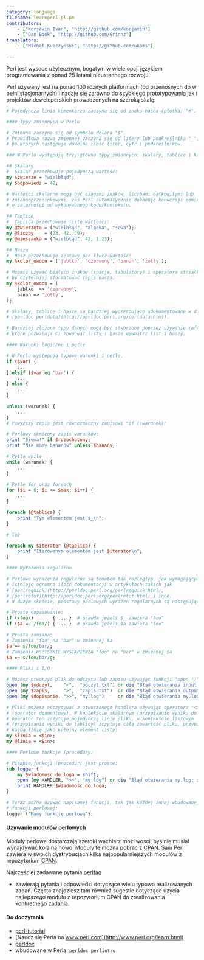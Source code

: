 ```yaml
---
category: language
filename: learnperl-pl.pm
contributors:
    - ["Korjavin Ivan", "http://github.com/korjavin"]
    - ["Dan Book", "http://github.com/Grinnz"]
translators:
    - ["Michał Kupczyński", "http://github.com/ukoms"]

---
```


Perl jest wysoce użytecznym, bogatym w wiele opcji językiem programowania
z ponad 25 latami nieustannego rozwoju.

Perl używany jest na ponad 100 różnych platformach (od przenośnych do w
pełni stacjonarnych) i nadaje się zarówno do szybkiego prototypowania jak
i projektów deweloperskich prowadzonych na szeroką skalę.

```perl
# Pojedyncza linia komentarza zaczyna się od znaku hasha (płotka) "#".

#### Typy zmiennych w Perlu

# Zmienna zaczyna się od symbolu dolara "$".
# Prawidłowa nazwa zmiennej zaczyna się od litery lub podkreślnika "_",
# po których następuje dowolna ilość liter, cyfr i podkreślników.

### W Perlu występują trzy główne typy zmiennych: skalary, tablice i hasze.

## Skalary
#  Skalar przechowuje pojedynczą wartość:
my $zwierze = "wielbłąd";
my $odpowiedź = 42;

# Wartości skalarne mogą być ciągami znaków, liczbami całkowitymi lub
# zmiennoprzecinkowymi, zaś Perl automatycznie dokonuje konwersji pomiędzy nimi,
# w zależności od wykonywanego kodu/kontekstu.

## Tablice
#  Tablica przechowuje listę wartości:
my @zwierzęta = ("wielbłąd", "alpaka", "sowa");
my @liczby    = (23, 42, 69);
my @mieszanka = ("wielbłąd", 42, 1.23);

## Hasze
#  Hasz przechowuje zestawy par klucz-wartość:
my %kolor_owocu = ('jabłko', 'czerwony', 'banan', 'żółty');

# Możesz używać białych znaków (spacje, tabulatory) i operatora strzałki "=>"
# by czytelniej sformatować zapis hasza:
my %kolor_owocu = (
    jabłko  => 'czerwony',
    banan => 'żółty',
);

# Skalary, tablice i hasze są bardziej wyczerpująco udokumentowane w dokumencie
# [perldoc perldata](http://perldoc.perl.org/perldata.html).

# Bardziej złożone typy danych mogą być stworzone poprzez używanie referencji,
# które pozwalają Ci zbudować listy i hasze wewnątrz list i haszy.

#### Warunki logiczne i pętle

# W Perlu występują typowe warunki i pętle.
if ($var) {
    ...
} elsif ($var eq 'bar') {
    ...
} else {
    ...
}

unless (warunek) {
    ...
}
# Powyższy zapis jest równoznaczny zapisowi "if (!warunek)"

# Perlowy skrócony zapis warunków:
print "Siema!" if $rozochocony;
print "Nie mamy bananów" unless $banany;

# Pętla while
while (warunek) {
    ...
}

# Pętle for oraz foreach
for ($i = 0; $i <= $max; $i++) {
    ...
}

foreach (@tablica) {
    print "Tym elementem jest $_\n";
}

# lub

foreach my $iterator (@tablica) {
    print "Iterowanym elementem jest $iterator\n";
}

#### Wyrażenia regularne

# Perlowe wyrażenia regularne są tematem tak rozległym, jak wymagającym.
# Istnieje ogromna ilość dokumentacji w artykułach takich jak
# [perlrequick](http://perldoc.perl.org/perlrequick.html),
# [perlretut](http://perldoc.perl.org/perlretut.html) i inne.
# W dużym skrócie, podstawy perlowych wyrażeń regularnych są następujące:

# Proste dopasowanie:
if (/foo/)       { ... }  # prawda jeżeli $_ zawiera "foo"
if ($a =~ /foo/) { ... }  # prawda jeżeli $a zawiera "foo"

# Prosta zamiana:
# Zamienia "foo" na "bar" w zmiennej $a
$a =~ s/foo/bar/;
# Zamienia WSZYSTKIE WYSTĄPIENIA "foo" na "bar" w zmiennej $a
$a =~ s/foo/bar/g;

#### Pliki i I/O

# Możesz otworzyć plik do odczytu lub zapisu używając funkcji "open ()".
open (my $odczyt,    "<",  "odczyt.txt") or die "Błąd otwierania input.txt: $!";
open (my $zapis,     ">",  "zapis.txt")  or die "Błąd otwierania output.txt: $!";
open (my $dopisanie, ">>", "my.log")     or die "Błąd otwierania my.log: $!";

# Pliki możesz odczytywać z otworzonego handlera używając operatora "<>"
# (operator diamentowy). W kontekście skalarnym (przypisanie wyniku do skalara)
# operator ten zczytuje pojedynczą linię pliku, w kontekście listowym
# (przypisanie wyniku do tablicy) zczytuje całą zawartość pliku, przypisując
# każdą linię jako kolejny element listy:
my $linia = <$in>;
my @linie = <$in>;

#### Perlowe funkcje (procedury)

# Pisanie funkcji (procedur) jest proste:
sub logger {
    my $wiadomosc_do_loga = shift;
    open (my HANDLER, ">>", "my.log") or die "Błąd otwierania my.log: $!";
    print HANDLER $wiadomosc_do_loga;
}

# Teraz można używać napisanej funkcji, tak jak każdej innej wbudowanej
# funkcji perlowej:
logger ("Mamy funkcję perlową");
```

#### Używanie modułów perlowych

Moduły perlowe dostarczają szeroki wachlarz możliwości, byś nie musiał
wynajdywać koła na nowo. Moduły te można pobrać z [CPAN](http://www.cpan.org).
Sam Perl zawiera w swoich dystrybucjach kilka najpopularniejszych modułów
z repozytorium [CPAN](http://www.cpan.org).

Najczęściej zadawane pytania [perlfaq](http://perldoc.perl.org/perlfaq.html)
- zawierają pytania i odpowiedzi dotyczące wielu typowo realizowanych zadań.
Często znajdziesz tam również sugestie dotyczące użycia najlepszego modułu
z repozytorium CPAN do zrealizowania konkretnego zadania.


#### Do doczytania

 - [perl-tutorial](http://perl-tutorial.org/)
 - [Naucz się Perla na www.perl.com](http://www.perl.org/learn.html)
 - [perldoc](http://perldoc.perl.org/)
 - wbudowane w Perla: `perldoc perlintro`
